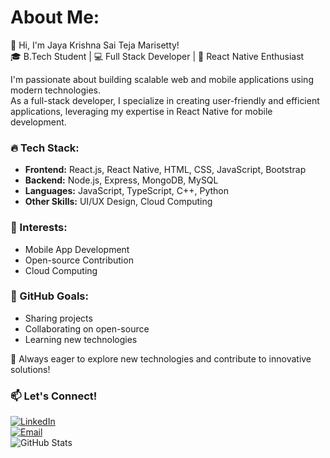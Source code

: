 # About Me:
👋 Hi, I'm Jaya Krishna Sai Teja Marisetty!  
🎓 B.Tech Student | 💻 Full Stack Developer | 📱 React Native Enthusiast  

I'm passionate about building scalable web and mobile applications using modern technologies.  
As a full-stack developer, I specialize in creating user-friendly and efficient applications, leveraging my expertise in React Native for mobile development.  

### 🔥 Tech Stack:
- **Frontend:** React.js, React Native, HTML, CSS, JavaScript, Bootstrap  
- **Backend:** Node.js, Express, MongoDB, MySQL  
- **Languages:** JavaScript, TypeScript, C++, Python  
- **Other Skills:** UI/UX Design, Cloud Computing  

### 🌱 Interests:
- Mobile App Development  
- Open-source Contribution  
- Cloud Computing  

### 🚀 GitHub Goals:
- Sharing projects  
- Collaborating on open-source  
- Learning new technologies  

🚀 Always eager to explore new technologies and contribute to innovative solutions!  

### 📫 Let's Connect!
[![LinkedIn](https://img.shields.io/badge/LinkedIn-Connect-blue?style=flat&logo=linkedin)](https://www.linkedin.com/in/jkm12345/)  
[![Email](https://img.shields.io/badge/Gmail-Email-red?style=flat&logo=gmail)](mailto:jayakrishna1057@gmail.com)  
![GitHub Stats](https://github-readme-stats.vercel.app/api?username=your-username&show_icons=true&theme=dark)
